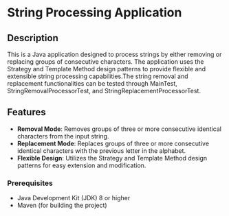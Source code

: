 # String Processing Application

## Description

This is a Java application designed to process strings by either removing or replacing groups of consecutive characters. The application uses the Strategy and Template Method design patterns to provide flexible and extensible string processing capabilities.The string removal and replacement functionalities can be tested through MainTest, StringRemovalProcessorTest, and StringReplacementProcessorTest.

## Features

- **Removal Mode**: Removes groups of three or more consecutive identical characters from the input string.
- **Replacement Mode**: Replaces groups of three or more consecutive identical characters with the previous letter in the alphabet.
- **Flexible Design**: Utilizes the Strategy and Template Method design patterns for easy extension and modification.

### Prerequisites

- Java Development Kit (JDK) 8 or higher
- Maven (for building the project)
